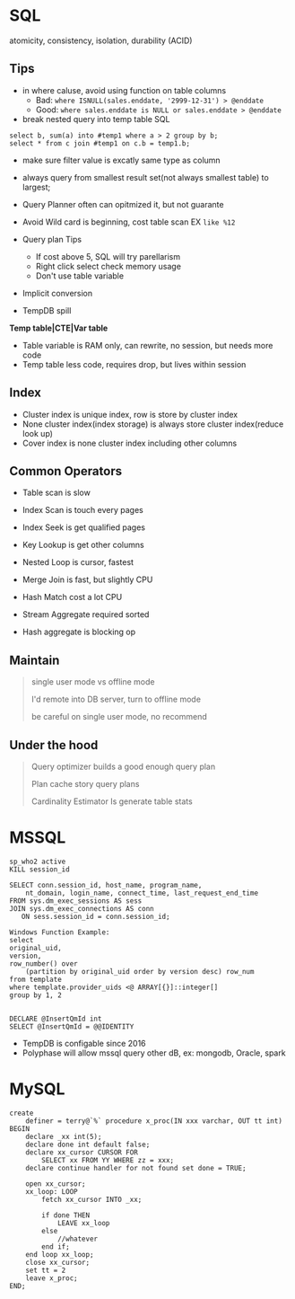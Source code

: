 # SQL
atomicity, consistency, isolation, durability (ACID)

## Tips
- in where caluse, avoid using function on table columns
    - Bad: `where ISNULL(sales.enddate, '2999-12-31') > @enddate` 
    - Good: `where sales.enddate is NULL or sales.enddate > @enddate`
- break nested query into temp table SQL
```
select b, sum(a) into #temp1 where a > 2 group by b;
select * from c join #temp1 on c.b = temp1.b;
```
- make sure filter value is excatly same type as column
- always query from smallest result set(not always smallest table) to largest;
- Query Planner often can opitmized it, but not guarante

- Avoid Wild card is beginning, cost table scan EX `like %12`
- Query plan Tips
    - If cost above 5, SQL will try parellarism
    - Right click select check memory usage
    - Don't use table variable

- Implicit conversion
- TempDB spill


**Temp table|CTE|Var table**
- Table variable is RAM only, can rewrite, no session, but needs more code
- Temp table less code, requires drop, but lives within session


## Index
- Cluster index is unique index, row is store by cluster index
- None cluster index(index storage) is always store cluster index(reduce look up)
- Cover index is none cluster index including other columns


## Common Operators
- Table scan is slow
- Index Scan is touch every pages
- Index Seek is get qualified pages 
- Key Lookup is get other columns

- Nested Loop is cursor, fastest
- Merge Join is fast, but slightly CPU
- Hash Match cost a lot CPU

- Stream Aggregate required sorted
- Hash aggregate is blocking op

## Maintain
> single user mode vs offline mode
> 
> I'd remote into DB server, turn to offline mode
> 
> be careful on single user mode, no recommend


## Under the hood
> Query optimizer builds a good enough query plan
> 
> Plan cache story query plans
> 
> Cardinality Estimator Is generate table stats

# MSSQL

```
sp_who2 active
KILL session_id

SELECT conn.session_id, host_name, program_name,
    nt_domain, login_name, connect_time, last_request_end_time 
FROM sys.dm_exec_sessions AS sess
JOIN sys.dm_exec_connections AS conn
   ON sess.session_id = conn.session_id;

Windows Function Example:
select
original_uid,
version,
row_number() over
    (partition by original_uid order by version desc) row_num
from template
where template.provider_uids <@ ARRAY[{}]::integer[]
group by 1, 2


DECLARE @InsertQmId int
SELECT @InsertQmId = @@IDENTITY
```

- TempDB is configable since 2016
- Polyphase will allow mssql query other dB, ex: mongodb, Oracle, spark

# MySQL
```
create
    definer = terry@`%` procedure x_proc(IN xxx varchar, OUT tt int)
BEGIN
    declare _xx int(5);
    declare done int default false;
    declare xx_cursor CURSOR FOR
        SELECT xx FROM YY WHERE zz = xxx;
    declare continue handler for not found set done = TRUE;

    open xx_cursor;
    xx_loop: LOOP
        fetch xx_cursor INTO _xx;

        if done THEN
            LEAVE xx_loop
        else
            //whatever
        end if;
    end loop xx_loop;
    close xx_cursor;
    set tt = 2
    leave x_proc;
END;
```
